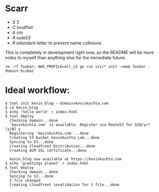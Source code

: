 # Scarr

- *S* 3
- *C* loudflair
- *A* cm
- *R* oute53
- *R* edundant letter to prevent name collisions

This is completely in development right now, so the README will be more notes to myself than anything else for the immediate future.

    rm -rf foobar; AWS_PROFILE=all_s3 go run src/* init -name foobar -domain bizbaz

#  Ideal workflow:

    $ tool init kevin_blog --domain=kevinkuchta.com
    $ cd kevin_blog
    $ echo 'hello world' > index.html
    $ tool deploy
      Checking domain...done
      'kevinkuchta.com' is available. Register via Route53 for $10/yr? [y/N] y
      Registering 'kevinkuchta.com'...done
      Creating S3 bucket kevinkuchta_com...done
      Syncing to S3...done
      Creating Cloudfront Distribution...done
      Creating ACM SSL certificate...done
      
      kevin_blog now available at https://kevinkuchta.com
    $ echo 'greetings planet' > index.html
    $ tool deploy
      Checking domain...done
      Syncing to S3...done
      1 file changed
      Creating cloudfront invalidation for 1 file...done
